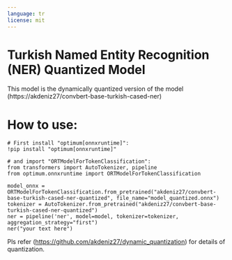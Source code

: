 ```yaml
---
language: tr
license: mit
---
```


# Turkish Named Entity Recognition (NER) Quantized Model

This model is the dynamically quantized version of the model
(https://akdeniz27/convbert-base-turkish-cased-ner)

# How to use: 
```
# First install "optimum[onnxruntime]":
!pip install "optimum[onnxruntime]"

# and import "ORTModelForTokenClassification":
from transformers import AutoTokenizer, pipeline
from optimum.onnxruntime import ORTModelForTokenClassification

model_onnx = ORTModelForTokenClassification.from_pretrained("akdeniz27/convbert-base-turkish-cased-ner-quantized", file_name="model_quantized.onnx")
tokenizer = AutoTokenizer.from_pretrained("akdeniz27/convbert-base-turkish-cased-ner-quantized")
ner = pipeline('ner', model=model, tokenizer=tokenizer, aggregation_strategy="first")
ner("your text here")
```
Pls refer (https://github.com/akdeniz27/dynamic_quantization) for details of quantization. 